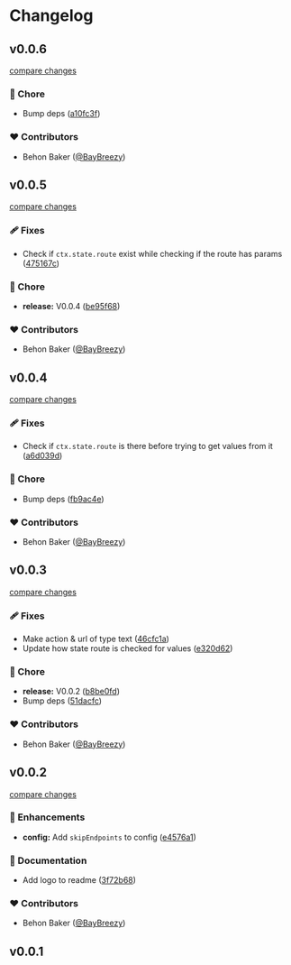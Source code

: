 # Changelog

## v0.0.6

[compare changes](https://github.com/BayBreezy/strapi-plugin-logz/compare/v0.0.5...v0.0.6)

### 🏡 Chore

- Bump deps ([a10fc3f](https://github.com/BayBreezy/strapi-plugin-logz/commit/a10fc3f))

### ❤️ Contributors

- Behon Baker ([@BayBreezy](http://github.com/BayBreezy))

## v0.0.5

[compare changes](https://github.com/BayBreezy/strapi-plugin-logz/compare/v0.0.4...v0.0.5)

### 🩹 Fixes

- Check if `ctx.state.route` exist while checking if the route has params ([475167c](https://github.com/BayBreezy/strapi-plugin-logz/commit/475167c))

### 🏡 Chore

- **release:** V0.0.4 ([be95f68](https://github.com/BayBreezy/strapi-plugin-logz/commit/be95f68))

### ❤️ Contributors

- Behon Baker ([@BayBreezy](http://github.com/BayBreezy))

## v0.0.4

[compare changes](https://github.com/BayBreezy/strapi-plugin-logz/compare/v0.0.3...v0.0.4)

### 🩹 Fixes

- Check if `ctx.state.route` is there before trying to get values from it ([a6d039d](https://github.com/BayBreezy/strapi-plugin-logz/commit/a6d039d))

### 🏡 Chore

- Bump deps ([fb9ac4e](https://github.com/BayBreezy/strapi-plugin-logz/commit/fb9ac4e))

### ❤️ Contributors

- Behon Baker ([@BayBreezy](http://github.com/BayBreezy))

## v0.0.3

[compare changes](https://github.com/BayBreezy/strapi-plugin-logz/compare/v0.0.2...v0.0.3)

### 🩹 Fixes

- Make action & url of type text ([46cfc1a](https://github.com/BayBreezy/strapi-plugin-logz/commit/46cfc1a))
- Update how state route is checked for values ([e320d62](https://github.com/BayBreezy/strapi-plugin-logz/commit/e320d62))

### 🏡 Chore

- **release:** V0.0.2 ([b8be0fd](https://github.com/BayBreezy/strapi-plugin-logz/commit/b8be0fd))
- Bump deps ([51dacfc](https://github.com/BayBreezy/strapi-plugin-logz/commit/51dacfc))

### ❤️ Contributors

- Behon Baker ([@BayBreezy](http://github.com/BayBreezy))

## v0.0.2

[compare changes](https://github.com/BayBreezy/strapi-plugin-logz/compare/v0.0.1...v0.0.2)

### 🚀 Enhancements

- **config:** Add `skipEndpoints` to config ([e4576a1](https://github.com/BayBreezy/strapi-plugin-logz/commit/e4576a1))

### 📖 Documentation

- Add logo to readme ([3f72b68](https://github.com/BayBreezy/strapi-plugin-logz/commit/3f72b68))

### ❤️ Contributors

- Behon Baker ([@BayBreezy](http://github.com/BayBreezy))

## v0.0.1
